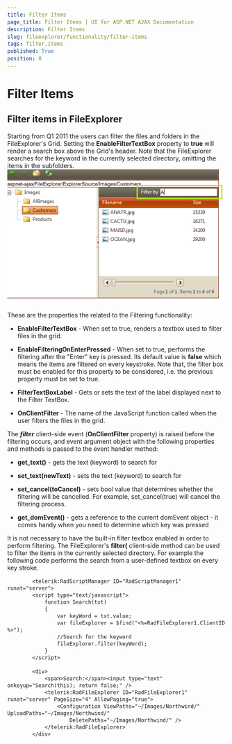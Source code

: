 ```yaml
---
title: Filter Items
page_title: Filter Items | UI for ASP.NET AJAX Documentation
description: Filter Items
slug: fileexplorer/functionality/filter-items
tags: filter,items
published: True
position: 0
---
```


# Filter Items



## Filter items in FileExplorer

Starting from Q1 2011 the users can filter the files and folders in the FileExplorer's Grid. Setting the __EnableFilterTextBox__ property to __true__ will render a search box above the Grid's header. Note that the FileExplorer searches for the keyword in the currently selected directory, omitting the items in the subfolders.![radfileeplorer-filter](images/radfileeplorer-filter.png)

These are the properties the related to the Filtering functionality:

* __EnableFilterTextBox__ - When set to true, renders a textbox used to filter files in the grid.

* __EnableFilteringOnEnterPressed__ - When set to true, performs the filtering after the "Enter" key is pressed. Its default value is __false__ which means the items are filtered on every keystroke. Note that, the filter box must be enabled for this property to be considered, i.e. the previous property must be set to true.

* __FilterTextBoxLabel__ - Gets or sets the text of the label displayed next to the Filter TextBox.

* __OnClientFilter__ - The name of the JavaScript function called when the user filters the files in the grid.

The *__filter__* client-side event (__OnClientFilter__ property) is raised before the filtering occurs, and event argument object with the following properties and methods is passed to the event handler method:

* __get_text()__ - gets the text (keyword) to search for

* __set_text(newText)__ - sets the text (keyword) to search for

* __set_cancel(toCancel)__ - sets bool value that determines whether the filtering will be cancelled. For example, set_cancel(true) will cancel the filtering process.

* __get_domEvent()__ - gets a reference to the current domEvent object - it comes handy when you need to determine which key was pressed

It is not necessary to have the built-in filter textbox enabled in order to perform filtering. The FileExplorer's __filter(__ client-side method can be used to filter the items in the currently selected directory. For example the following code performs the search from a user-defined textbox on every key stroke.

````ASPNET
	    <telerik:RadScriptManager ID="RadScriptManager1" runat="server">
		<script type="text/javascript">
		    function Search(txt)
		    {
		        var keyWord = txt.value;
		        var fileExplorer = $find("<%=RadFileExplorer1.ClientID %>");
		        //Search for the keyword
		        fileExplorer.filter(keyWord);
		    }
		</script>
	
		<div>
			<span>Search:</span><input type="text" onkeyup="Search(this); return false;" />
			<telerik:RadFileExplorer ID="RadFileExplorer1" runat="server" PageSize="4" AllowPaging="true">
				<Configuration ViewPaths="~/Images/Northwind/" UploadPaths="~/Images/Northwind/"
					DeletePaths="~/Images/Northwind/" />
			</telerik:RadFileExplorer>
		</div>
````


